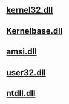 ## [kernel32.dll](./kernel32.md)


## [Kernelbase.dll](./kernelbase.md)


## [amsi.dll](./amsi.md)


## [user32.dll](./user32.md)


## [ntdll.dll](./ntdll.md)